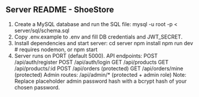 Server README - ShoeStore
------------------------
1. Create a MySQL database and run the SQL file:
   mysql -u root -p < server/sql/schema.sql
2. Copy .env.example to .env and fill DB credentials and JWT_SECRET.
3. Install dependencies and start server:
   cd server
   npm install
   npm run dev    # requires nodemon, or npm start
4. Server runs on PORT (default 5000). API endpoints:
   POST /api/auth/register
   POST /api/auth/login
   GET  /api/products
   GET  /api/products/:id
   POST /api/orders  (protected)
   GET  /api/orders/mine (protected)
   Admin routes: /api/admin/* (protected + admin role)
Note: Replace placeholder admin password hash with a bcrypt hash of your chosen password.